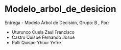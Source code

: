 # Modelo_arbol_de_desicion
Entrega - Modelo Árbol de Decisión, Grupo: B
, Por: 
- Uturunco Cuela Zaul Francisco
- Castro Quispe Fernando Josue
- Palli Quispe Yhour Yefre
